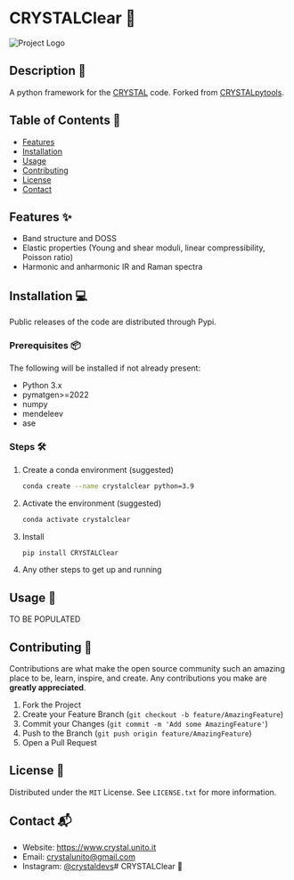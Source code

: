 # CRYSTALClear 💎 

![Project Logo](url-to-logo)


## Description 📄

A python framework for the [CRYSTAL](https://www.crystal.unito.it) code. Forked from [CRYSTALpytools](https://github.com/crystal-code-tools/CRYSTALpytools).

## Table of Contents 📑

- [Features](#features)
- [Installation](#installation)
- [Usage](#usage)
- [Contributing](#contributing)
- [License](#license)
- [Contact](#contact)

## Features ✨
- Band structure and DOSS
- Elastic properties (Young and shear moduli, linear compressibility, Poisson ratio) 
- Harmonic and anharmonic IR and Raman spectra
## Installation 💻
Public releases of the code are distributed through Pypi.
### Prerequisites 📦
The following will be installed if not already present:
- Python 3.x
- pymatgen>=2022
- numpy
- mendeleev
- ase
### Steps 🛠️

1. Create a conda environment (suggested)
	```sh
	conda create --name crystalclear python=3.9		
	```
2. Activate the environment (suggested)
    ```sh
    conda activate crystalclear
    ```
3. Install
    ```sh
    pip install CRYSTALClear
    ```
8. Any other steps to get up and running

## Usage 🚀
TO BE POPULATED 

## Contributing 🤝
Contributions are what make the open source community such an amazing place to be, learn, inspire, and create. Any contributions you make are  **greatly appreciated**.
1.  Fork the Project
2.  Create your Feature Branch (`git checkout -b feature/AmazingFeature`)
3.  Commit your Changes (`git commit -m 'Add some AmazingFeature'`)
4.  Push to the Branch (`git push origin feature/AmazingFeature`)
5.  Open a Pull Request

## License 📜
Distributed under the  `MIT`  License. See  `LICENSE.txt`  for more information.

## Contact 📬
- Website: https://www.crystal.unito.it
- Email: crystalunito@gmail.com
- Instagram:  [@crystaldevs](https://www.instagram.com/crystaldevs/)# CRYSTALClear 💎 

